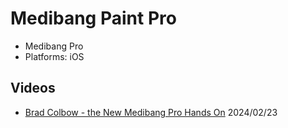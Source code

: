 # Medibang Paint Pro

* Medibang Pro
* Platforms: iOS

## Videos

* [Brad Colbow - the New Medibang Pro Hands On](https://www.youtube.com/watch?v=4t5E3kRyHeA) 2024/02/23&#x20;

